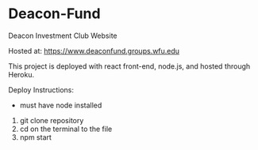 # Deacon-Fund
Deacon Investment Club Website

Hosted at:
https://www.deaconfund.groups.wfu.edu

This project is deployed with react front-end, node.js, and hosted through Heroku. 

Deploy Instructions:
* must have node installed
1. git clone repository
2. cd on the terminal to the file
3. npm start



